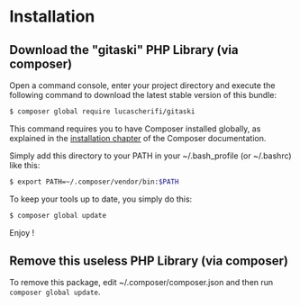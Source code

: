 Installation
============

Download the "gitaski" PHP Library (via composer)
-------------------------------------------------

Open a command console, enter your project directory and execute the
following command to download the latest stable version of this bundle:

```bash
$ composer global require lucascherifi/gitaski
```

This command requires you to have Composer installed globally, as explained
in the [installation chapter](https://getcomposer.org/doc/00-intro.md)
of the Composer documentation.

Simply add this directory to your PATH in your ~/.bash_profile (or ~/.bashrc) like this:

```bash
$ export PATH=~/.composer/vendor/bin:$PATH
```

To keep your tools up to date, you simply do this:

```bash
$ composer global update
```

Enjoy !

Remove this useless PHP Library (via composer)
----------------------------------------------

To remove this package, edit ~/.composer/composer.json and then run `composer global update`.